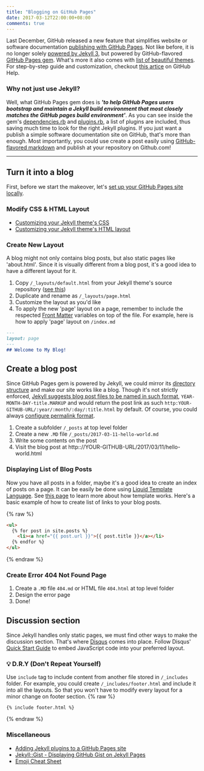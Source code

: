 ```yaml
---
title: "Blogging on GitHub Pages"
date: 2017-03-12T22:00:00+08:00
comments: true
---
```


Last December, GitHub released a new feature that simplifies website or software documentation [publishing with GitHub Pages](https://github.com/blog/2289-publishing-with-github-pages-now-as-easy-as-1-2-3). Not like before, it is no longer solely [powered by Jekyll 3](https://github.com/blog/2100-github-pages-now-faster-and-simpler-with-jekyll-3-0), but powered by GitHub-flavored [GitHub Pages gem](https://github.com/github/pages-gem). What's more it also comes with [list of beautiful themes](https://github.com/pages-themes).
For step-by-step guide and customization, checkout [this artice](https://help.github.com/articles/creating-a-github-pages-site-with-the-jekyll-theme-chooser/) on GitHub Help.

### Why not just use Jekyll?
Well, what GitHub Pages gem does is _**'to help GitHub Pages users bootstrap and maintain a Jekyll build environment that most closely matches the GitHub pages build environment'**_. As you can see inside the gem's  [dependencies.rb](https://github.com/github/pages-gem/blob/master/lib/github-pages/dependencies.rb) and [plugins.rb](https://github.com/github/pages-gem/blob/master/lib/github-pages/plugins.rb), a list of plugins are included, thus saving much time to look for the right Jekyll plugins. If you just want a publish a simple software documentation site on GitHub, that's more than enough. Most importantly, you could use create a post easily using [GitHub-flavored markdown](https://guides.github.com/features/mastering-markdown/) and publish at your repository on Github.com!

---

## Turn it into a blog
First, before we start the makeover, let's [set up your GitHub Pages site locally](https://help.github.com/articles/setting-up-your-github-pages-site-locally-with-jekyll/).

### Modify CSS & HTML Layout
- [Customizing your Jekyll theme's CSS](https://help.github.com/articles/customizing-css-and-html-in-your-jekyll-theme/#customizing-your-jekyll-themes-css)
- [Customizing your Jekyll theme's HTML layout](https://help.github.com/articles/customizing-css-and-html-in-your-jekyll-theme/#customizing-your-jekyll-themes-html-layout)

### Create New Layout
A blog might not only contains blog posts, but also static pages like 'about.html'. Since it is visually different from a blog post, it's a good idea to have a different layout for it.

1. Copy `/_layouts/default.html` from your Jekyll theme's source repository ([see this](https://help.github.com/articles/customizing-css-and-html-in-your-jekyll-theme/#customizing-your-jekyll-themes-html-layout))
1. Duplicate and rename as `/_layouts/page.html`
1. Customize the layout as you'd like
1. To apply the new 'page' layout on a page, remember to include the respected [Front Matter](https://jekyllrb.com/docs/frontmatter/) variables on top of the file.
For example, here is how to apply 'page' layout on `/index.md `

```markdown
---
layout: page
---
## Welcome to My Blog!
```

## Create a blog post
Since GitHub Pages gem is powered by Jekyll, we could mirror its [directory structure](https://jekyllrb.com/docs/structure/) and make our site works like a blog. Though it's not strictly enforced, [Jekyll suggests blog post files to be named in such format](https://jekyllrb.com/docs/posts/#creating-post-files), `YEAR-MONTH-DAY-title.MARKUP` and would return the post link as such `http:YOUR-GITHUB-URL/:year/:month/:day/:title.html` by default. Of course, you could always [configure permalink format](https://jekyllrb.com/docs/permalinks/#where-to-configure-permalinks).

1. Create a subfolder `/_posts` at top level folder
1. Create a new `.MD` file `/_posts/2017-03-11-hello-world.md`
1. Write some contents on the post
1. Visit the blog post at http:://YOUR-GITHUB-URL/2017/03/11/hello-world.html

### Displaying List of Blog Posts
Now you have all posts in a folder, maybe it's a good idea to create an index of posts on a page. It can be easily be done using [Liquid Template Language](https://docs.shopify.com/themes/liquid/basics). See [this page](https://jekyllrb.com/docs/templates/) to learn more about how template works. Here's a basic example of how to create list of links to your blog posts.

{% raw  %}
```html
<ul>
  {% for post in site.posts %}
    <li><a href="{{ post.url }}">{{ post.title }}</a></li>
  {% endfor %}
</ul>
```
{% endraw %}

### Create Error 404 Not Found Page
1. Create a `.MD` file `404.md` or HTML file `404.html` at top level folder
1. Design the error page
1. Done!

## Discussion section
Since Jekyll handles only static pages, we must find other ways to make the discussion section. That's where [Disqus](https://disqus.com) comes into place. Follow Disqus' [Quick Start Guide](https://help.disqus.com/customer/portal/articles/466182-quick-start-guide) to embed JavaScript code into your preferred layout.

### :bulb: D.R.Y (Don't Repeat Yourself)
Use `include` tag to include content from another file stored in `/_includes` folder. For example, you could create `/_includes/footer.html` and include it into all the layouts. So that you won't have to modify every layout for a minor change on footer section.
{% raw %}
```liquid
{% include footer.html %}
```
{% endraw %}

### Miscellaneous
- [Adding Jekyll plugins to a GitHub Pages site](https://help.github.com/articles/adding-jekyll-plugins-to-a-github-pages-site/)
- [Jekyll::Gist - Displaying GitHub Gist on Jekyll Pages](https://github.com/jekyll/jekyll-gist)
- [Emoji Cheat Sheet](https://www.webpagefx.com/tools/emoji-cheat-sheet/)
